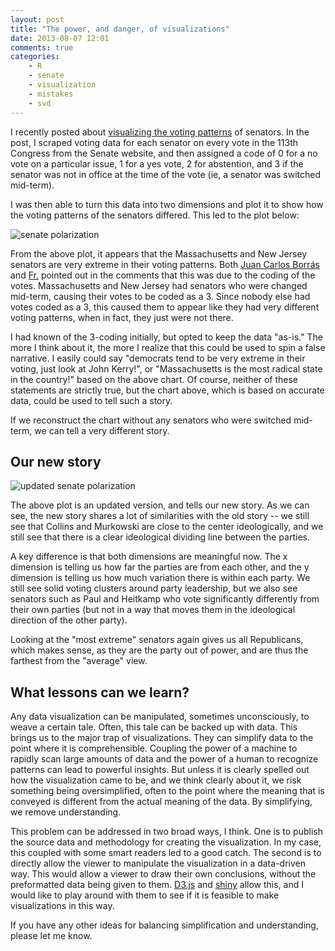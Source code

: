 ```yaml
---
layout: post
title: "The power, and danger, of visualizations"
date: 2013-08-07 12:01
comments: true
categories:
    - R
    - senate
    - visualization
    - mistakes
    - svd
---
```


I recently posted about [visualizing the voting patterns](/blog/how-divided-is-the-senate/) of senators.  In the post, I scraped voting data for each senator on every vote in the 113th Congress from the Senate website, and then assigned a code of 0 for a no vote on a particular issue, 1 for a yes vote, 2 for abstention, and 3 if the senator was not in office at the time of the vote (ie, a senator was switched mid-term).

I was then able to turn this data into two dimensions and plot it to show how the voting patterns of the senators differed.  This led to the plot below:

![senate polarization](http://www.vikparuchuri.com/images/senate-polarization/senate.png)

From the above plot, it appears that the Massachusetts and New Jersey senators are very extreme in their voting patterns.  Both [Juan Carlos Borrás](http://jcborras.net/) and [Fr.](http://twitter.com/phnk) pointed out in the comments that this was due to the coding of the votes.  Massachusetts and New Jersey had senators who were changed mid-term, causing their votes to be coded as a 3.  Since nobody else had votes coded as a 3, this caused them to appear like they had very different voting patterns, when in fact, they just were not there.

I had known of the 3-coding initially, but opted to keep the data "as-is."  The more I think about it, the more I realize that this could be used to spin a false narrative.  I easily could say "democrats tend to be very extreme in their voting, just look at John Kerry!", or "Massachusetts is the most radical state in the country!" based on the above chart.  Of course, neither of these statements are strictly true, but the chart above, which is based on accurate data, could be used to tell such a story.

If we reconstruct the chart without any senators who were switched mid-term, we can tell a very different story.

<!--more-->

Our new story
----------------------------------------------

![updated senate polarization](http://www.vikparuchuri.com/images/senate-polarization/updated_senate_plot.png)

The above plot is an updated version, and tells our new story.  As we can see, the new story shares a lot of similarities with the old story -- we still see that Collins and Murkowski are close to the center ideologically, and we still see that there is a clear ideological dividing line between the parties.

A key difference is that both dimensions are meaningful now.  The x dimension is telling us how far the parties are from each other, and the y dimension is telling us how much variation there is within each party.  We still see solid voting clusters around party leadership, but we also see senators such as Paul and Heitkamp who vote significantly differently from their own parties (but not in a way that moves them in the ideological direction of the other party).

Looking at the "most extreme" senators again gives us all Republicans, which makes sense, as they are the party out of power, and are thus the farthest from the "average" view.

What lessons can we learn?
------------------------------------------------

Any data visualization can be manipulated, sometimes unconsciously, to weave a certain tale.  Often, this tale can be backed up with data.  This brings us to the major trap of visualizations.  They can simplify data to the point where it is comprehensible.  Coupling the power of a machine to rapidly scan large amounts of data and the power of a human to recognize patterns can lead to powerful insights.  But unless it is clearly spelled out how the visualization came to be, and we think clearly about it, we risk something being oversimplified, often to the point where the meaning that is conveyed is different from the actual meaning of the data.  By simplifying, we remove understanding.

This problem can be addressed in two broad ways, I think.  One is to publish the source data and methodology for creating the visualization.  In my case, this coupled with some smart readers led to a good catch.  The second is to directly allow the viewer to manipulate the visualization in a data-driven way.  This would allow a viewer to draw their own conclusions, without the preformatted data being given to them.  [D3.js](http://d3js.org/) and [shiny](http://www.rstudio.com/shiny/) allow this, and I would like to play around with them to see if it is feasible to make visualizations in this way.

If you have any other ideas for balancing simplification and understanding, please let me know.